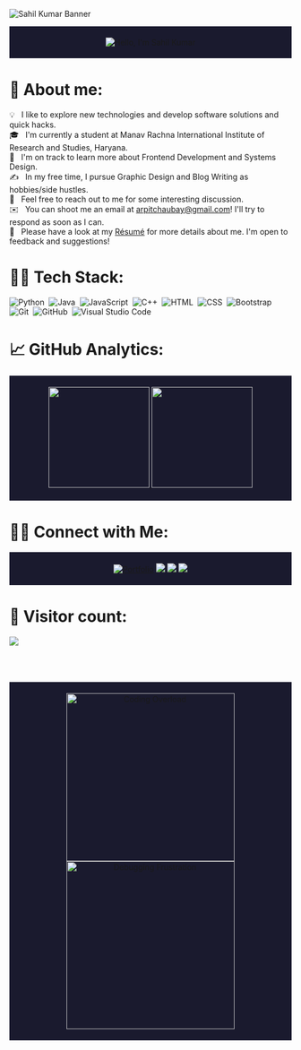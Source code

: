 
![Sahil Kumar Banner](https://user-images.githubusercontent.com/74038190/225813708-98b745f2-7d22-48cf-9150-083f1b00d6c9.gif)

<div align="center" style="background-color:#1a1a2e; padding: 20px;">
  <img src="https://readme-typing-svg.herokuapp.com?font=Ubuntu&weight=700&size=40&pause=1000&color=E6F7E0&background=1a1a2e00&center=true&width=500&height=75&lines=Hi%F0%9F%91%8B%2C+I'm+Sahil+Kumar;Backend+Developer" alt="Hello, I'm Sahil Kumar">
</div>

# 🤔 About me:

💡 &nbsp; I like to explore new technologies and develop software solutions and quick hacks.\
🎓 &nbsp; I'm currently a student at Manav Rachna International Institute of Research and Studies, Haryana.\
🌱 &nbsp; I'm on track to learn more about Frontend Development and Systems Design.\
✍️ &nbsp; In my free time, I pursue Graphic Design and Blog Writing as hobbies/side hustles.\
💬 &nbsp; Feel free to reach out to me for some interesting discussion.\
✉️ &nbsp; You can shoot me an email at arpitchaubay@gmail.com! I'll try to respond as soon as I can.\
📄 &nbsp; Please have a look at my [Résumé](https://arpitchaubay-dev.vercel.app/) for more details about me. I'm open to feedback and suggestions!

# 🧑‍💻 Tech Stack:

![Python](https://img.shields.io/badge/-Python-333333?style=flat&logo=python)&nbsp;
![Java](https://img.shields.io/badge/-Java-333333?style=flat&logo=Java&logoColor=FFA518)&nbsp;
![JavaScript](https://img.shields.io/badge/-JavaScript-333333?style=flat&logo=javascript)&nbsp;
![C++](https://img.shields.io/badge/-C++-333333?style=flat&logo=C%2B%2B&logoColor=00599C)&nbsp;
![HTML](https://img.shields.io/badge/-HTML-333333?style=flat&logo=HTML5)&nbsp;
![CSS](https://img.shields.io/badge/-CSS-333333?style=flat&logo=CSS3&logoColor=1572B6)&nbsp;
![Bootstrap](https://img.shields.io/badge/-Bootstrap-333333?style=flat&logo=bootstrap&logoColor=563D7C)\
![Git](https://img.shields.io/badge/-Git-333333?style=flat&logo=git)&nbsp;
![GitHub](https://img.shields.io/badge/-GitHub-333333?style=flat&logo=github)&nbsp;
![Visual Studio Code](https://img.shields.io/badge/-Visual%20Studio%20Code-333333?style=flat&logo=visual-studio-code&logoColor=007ACC)&nbsp;

# 📈 GitHub Analytics:

<p align="center" style="background-color:#1a1a2e; padding: 20px;">
<a href="https://github.com/sahilkumar028">
  <img height="180em" src="https://github-readme-stats.vercel.app/api?username=sahilkumar028&theme=highcontrast&show_icons=true&hide_border=false&count_private=true" />
  <img height="180em" src="https://github-readme-stats.vercel.app/api/top-langs/?username=sahilkumar028&theme=highcontrast&show_icons=true&hide_border=false&layout=compact" />
</a>
</p>

# 🤝🏻 Connect with Me:

<p align="center" style="background-color:#1a1a2e; padding: 20px;">
<a href="https://arpitchaubay-dev.vercel.app/"><img src="https://img.shields.io/badge/-arpitchaubay.dev-3423A6?style=flat-square&logo=Google-Chrome&logoColor=white" alt="Portfolio"/></a>
<a href="https://linkedin.com/in/arpit-chaubay"><img src="https://img.shields.io/badge/-Arpit%20Chaubay-0077B5?style=flat-square&logo=Linkedin&logoColor=white"/></a>
<a href="mailto:skprjapati028@gmail.com"><img src="https://img.shields.io/badge/-skprjapati028@gmail.com-D14836?style=flat-square&logo=Gmail&logoColor=white"/></a>
<a href="https://instagram.com/arpit_dev"><img src="https://img.shields.io/badge/-@arpit_dev-E4405F?style=flat-square&logo=Instagram&logoColor=white"/></a>
</p>

# 🔢 Visitor count:
<p>
  <img src="https://profile-counter.glitch.me/shrannyobasu/count.svg" />
</p>
<br>
<br>
<br>
<div align="center" style="background-color:#1a1a2e; padding: 20px;">
  <img src="https://media.giphy.com/media/LmNwrBhejkK9EFP504/giphy.gif" alt="Coding Overload"  width="300" height="300"/>
  <img src="https://media.giphy.com/media/9J7tdYltWyXIY/giphy.gif" alt="Debugging Frustration"  width="300" height="300"/>

</div>
